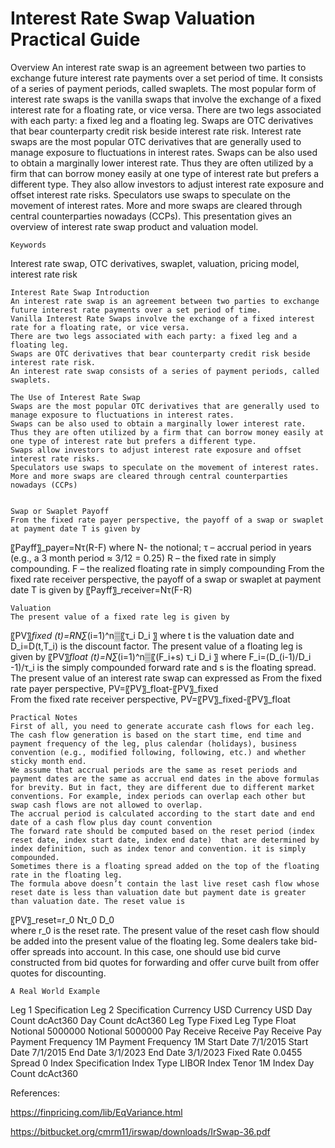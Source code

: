 # Interest Rate Swap Valuation Practical Guide

Overview
An interest rate swap is an agreement between two parties to exchange future interest rate payments over a set period of time. It consists of a series of payment periods, called swaplets. The most popular form of interest rate swaps is the vanilla swaps that involve the exchange of a fixed interest rate for a floating rate, or vice versa. There are two legs associated with each party: a fixed leg and a floating leg. Swaps are OTC derivatives that bear counterparty credit risk beside interest rate risk. 
Interest rate swaps are the most popular OTC derivatives that are generally used to manage exposure to fluctuations in interest rates. Swaps can be also used to obtain a marginally lower interest rate. Thus they are often utilized by a firm that can borrow money easily at one type of interest rate but prefers a different type. They also allow investors to adjust interest rate exposure and offset interest rate risks. Speculators use swaps to speculate on the movement of interest rates. More and more swaps are cleared through central counterparties nowadays (CCPs). This presentation gives an overview of interest rate swap product and valuation model. 

	Keywords
Interest rate swap, OTC derivatives, swaplet, valuation, pricing model, interest rate risk

	Interest Rate Swap Introduction
	An interest rate swap is an agreement between two parties to exchange future interest rate payments over a set period of time.
	Vanilla Interest Rate Swaps involve the exchange of a fixed interest rate for a floating rate, or vice versa.
	There are two legs associated with each party: a fixed leg and a floating leg.
	Swaps are OTC derivatives that bear counterparty credit risk beside interest rate risk.
	An interest rate swap consists of a series of payment periods, called swaplets.

	The Use of Interest Rate Swap 
	Swaps are the most popular OTC derivatives that are generally used to manage exposure to fluctuations in interest rates.
	Swaps can be also used to obtain a marginally lower interest rate. Thus they are often utilized by a firm that can borrow money easily at one type of interest rate but prefers a different type.
	Swaps allow investors to adjust interest rate exposure and offset interest rate risks.
	Speculators use swaps to speculate on the movement of interest rates.
	More and more swaps are cleared through central counterparties nowadays (CCPs)


	Swap or Swaplet Payoff
	From the fixed rate payer perspective, the payoff of a swap or swaplet at payment date T is given by
〖Payff〗_payer=Nτ(R-F)
where 
N- the notional;
 τ – accrual period in years (e.g., a 3 month period ≈ 3/12 = 0.25)
R – the fixed rate in simply compounding.
F – the realized floating rate in simply compounding
	From the fixed rate receiver perspective, the payoff of a swap or swaplet at payment date T is given by
〖Payff〗_receiver=Nτ(F-R)

	Valuation
	The present value of a fixed rate leg is given by

〖PV〗_fixed (t)=RN∑_(i=1)^n▒〖τ_i D_i 〗
where t is the valuation date and D_i=D(t,T_i) is the discount factor.
	The present value of a floating leg is given by
〖PV〗_float (t)=N∑_(i=1)^n▒〖(F_i+s) τ_i D_i 〗
where F_i=(D_(i-1)/D_i -1)/τ_i is the simply compounded forward rate and s is the floating spread.
	The present value of an interest rate swap can expressed as
	From the fixed rate payer perspective, PV=〖PV〗_float-〖PV〗_fixed		
	From the fixed rate receiver perspective, PV=〖PV〗_fixed-〖PV〗_float

	Practical Notes
	First of all, you need to generate accurate cash flows for each leg. The cash flow generation is based on the start time, end time and payment frequency of the leg, plus calendar (holidays), business convention (e.g., modified following, following, etc.) and whether sticky month end.
	We assume that accrual periods are the same as reset periods and payment dates are the same as accrual end dates in the above formulas for brevity. But in fact, they are different due to different market conventions. For example, index periods can overlap each other but swap cash flows are not allowed to overlap.
	The accrual period is calculated according to the start date and end date of a cash flow plus day count convention 
	The forward rate should be computed based on the reset period (index reset date, index start date, index end date)  that are determined by index definition, such as index tenor and convention. it is simply compounded.
	Sometimes there is a floating spread added on the top of the floating rate in the floating leg.
	The formula above doesn’t contain the last live reset cash flow whose reset date is less than valuation date but payment date is greater than valuation date. The reset value is
〖PV〗_reset=r_0 Nτ_0 D_0  
where r_0 is the reset rate. 
	The present value of the reset cash flow should be added into the present value of the floating leg.
	Some dealers take bid-offer spreads into account. In this case, one should use bid curve constructed from bid quotes for forwarding and offer curve built from offer quotes for discounting.

	A Real World Example
Leg 1 Specification	Leg 2 Specification
Currency	USD	Currency	USD
Day Count	dcAct360	Day Count	dcAct360
Leg Type	Fixed	Leg Type	Float
Notional	5000000	Notional	5000000
Pay Receive	Receive	Pay Receive	Pay
Payment Frequency	1M	Payment Frequency	1M
Start Date	7/1/2015	Start Date	7/1/2015
End Date	3/1/2023	End Date	3/1/2023
Fixed Rate	0.0455	Spread	0
		Index Specification
		Index Type	LIBOR
		Index Tenor	1M
		Index Day Count	dcAct360


References:

https://finpricing.com/lib/EqVariance.html

https://bitbucket.org/cmrm11/irswap/downloads/IrSwap-36.pdf

